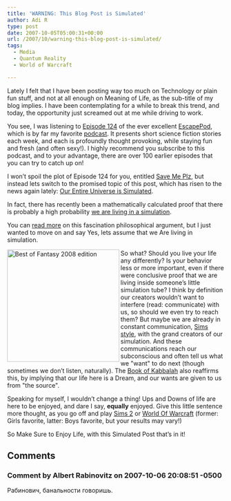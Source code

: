 ```yaml
---
title: 'WARNING: This Blog Post is Simulated'
author: Adi R
type: post
date: 2007-10-05T05:00:31+00:00
url: /2007/10/warning-this-blog-post-is-simulated/
tags:
  - Media
  - Quantum Reality
  - World of Warcraft

---
```

Lately I felt that I have been posting way too much on Technology or plain fun stuff, and not at all enough on Meaning of Life, as the sub-title of my blog implies. I have been contemplating for a while to break this trend, and today, the opportunity just screamed out at me while driving to work.

You see, I was listening to <a href="http://escapepod.org/2007/09/20/ep124-save-me-plz/" target="_blank">Episode 124</a> of the ever excellent <a href="http://escapepod.org/" target="_blank">EscapePod</a>, which is by far my favorite <a href="http://en.wikipedia.org/wiki/Podcast" target="_blank">podcast</a>. It presents short science fiction stories each week, and each is profoundly thought provoking, while staying fun and fresh (and often sexy!). I highly recommend you subscribe to this podcast, and to your advantage, there are over 100 earlier episodes that you can try to catch up on!&#xA0; 

I won&#8217;t spoil the plot of Episode 124 for you, entitled <a href="http://escapepod.org/2007/09/20/ep124-save-me-plz/" target="_blank">Save Me Plz</a>, but instead lets switch to the promised topic of this post, which has risen to the news again lately: <a href="http://en.wikipedia.org/wiki/Simulation_argument" target="_blank">Our Entire Universe is Simulated</a>.

In fact, there has recently been a mathematically calculated proof that there is probably a high probability <a href="http://reviews.cnet.com/4531-10921_7-6769211.html" target="_blank">we are living in a simulation</a>. 

You can <a href="http://www.simulation-argument.com/" target="_blank">read more</a> on this fascination philosophical argument, but I just wanted to move on and say Yes, lets assume that we Are living in simulation.

<a href="http://www.amazon.com/gp/redirect.html?ie=UTF8&location=http%3A%2F%2Fwww.amazon.com%2FFantasy-Best-Year-Rich-Horton%2Fdp%2F0809572516%3Fie%3DUTF8%26s%3Dbooks%26qid%3D1191415737%26sr%3D1-6&tag=craftonia-20&linkCode=ur2&camp=1789&creative=9325" target="_blank"><img style="border-top-width: 0px; border-left-width: 0px; border-bottom-width: 0px; border-right-width: 0px" height="260" alt="Best of Fantasy 2008 edition" src="https://i0.wp.com/www.adir1.com//uploads/2007/10/best-of-fantasy-2008-edition.jpg?resize=260%2C260" width="260" align="left" border="0" data-recalc-dims="1" /></a>So what? Should you live your life any differently? Is your behavior less or more important, even if there were conclusive proof that we are living inside someone&#8217;s little simulation tube? I think by definition our creators wouldn&#8217;t want to interfere (read: communicate) with us, so should we even try to reach them? But maybe we are already in constant communication, <a href="http://thesims.ea.com/" target="_blank">Sims style</a>, with the grand creators of our simulation. And these communications reach our subconscious and often tell us what we "want" to do next (though sometimes we don&#8217;t listen, naturally). The <a href="http://en.wikipedia.org/wiki/Kabalah" target="_blank">Book of Kabbalah</a> also reaffirms this, by implying that our life here is a Dream, and our wants are given to us from "the source".

Speaking for myself, I wouldn&#8217;t change a thing! Ups and Downs of life are here to be enjoyed, and dare I say, **equally** enjoyed. Give this little sentence more thought, as you go off and play <a href="http://thesims2.ea.com/" target="_blank">Sims 2</a> or <a href="http://www.worldofwarcraft.com" target="_blank">World Of Warcraft</a> (former: Girls favorite, latter: Boys favorite, but your results may vary!)

So Make Sure to Enjoy Life, with this Simulated Post that&#8217;s in it!

## Comments

### Comment by Albert Rabinovitz on 2007-10-06 20:08:51 -0500
Рабинович, банальности говоришь.